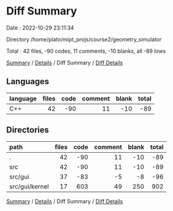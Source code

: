 # Diff Summary

Date : 2022-10-29 23:11:34

Directory /home/plato/mipt_projs/course2/geometry_simulator

Total : 42 files,  -90 codes, 11 comments, -10 blanks, all -89 lines

[Summary](results.md) / [Details](details.md) / Diff Summary / [Diff Details](diff-details.md)

## Languages
| language | files | code | comment | blank | total |
| :--- | ---: | ---: | ---: | ---: | ---: |
| C++ | 42 | -90 | 11 | -10 | -89 |

## Directories
| path | files | code | comment | blank | total |
| :--- | ---: | ---: | ---: | ---: | ---: |
| . | 42 | -90 | 11 | -10 | -89 |
| src | 42 | -90 | 11 | -10 | -89 |
| src/gui | 37 | -83 | -5 | -8 | -96 |
| src/gui/kernel | 17 | 603 | 49 | 250 | 902 |

[Summary](results.md) / [Details](details.md) / Diff Summary / [Diff Details](diff-details.md)